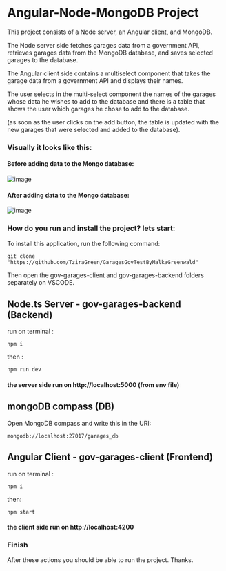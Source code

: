 # Angular-Node-MongoDB Project

This project consists of a Node server, an Angular client, and MongoDB.

The Node server side fetches garages data from a government API, retrieves garages data from the MongoDB database, and saves selected garages to the database.

The Angular client side contains a multiselect component that takes the garage data from a government API and displays their names.

The user selects in the multi-select component the names of the garages whose data he wishes to add to the database and there is a table that shows the user which garages he chose to add to the database.

(as soon as the user clicks on the add button, the table is updated with the new garages that were selected and added to the database).

### Visually it looks like this:
#### Before adding data to the Mongo database:
![image](https://github.com/user-attachments/assets/3b275fca-843a-4e1e-ab2f-fec8020ebc4f)

#### After adding data to the Mongo database:
![image](https://github.com/user-attachments/assets/8b2b2772-bb12-400f-ac35-16d538f52d90)

### How do you run and install the project? lets start:

To install this application, run the following command:
```
git clone "https://github.com/TziraGreen/GaragesGovTestByMalkaGreenwald"
```

Then open the gov-garages-client and gov-garages-backend folders separately on VSCODE.
## Node.ts Server - gov-garages-backend (Backend)
run on terminal :
```
npm i
```

then :

```
npm run dev
```

#### the server side run on http://localhost:5000 (from env file)

## mongoDB compass (DB)

Open MongoDB compass and write this in the URI:
```
mongodb://localhost:27017/garages_db
```

## Angular Client - gov-garages-client (Frontend)
run on terminal :
```
npm i
```

then: 

```
npm start
```

#### the client side run on http://localhost:4200


### Finish

After these actions you should be able to run the project.
Thanks.


